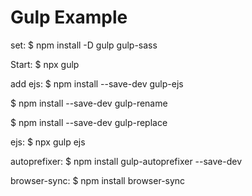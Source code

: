 # Gulp Example

set:
$ npm install -D gulp gulp-sass

Start:
$ npx gulp

add ejs:
$ npm install --save-dev gulp-ejs

$ npm install --save-dev gulp-rename

$ npm install --save-dev gulp-replace

ejs:
$ npx gulp ejs

autoprefixer:
$ npm install gulp-autoprefixer --save-dev

browser-sync:
$ npm install browser-sync
